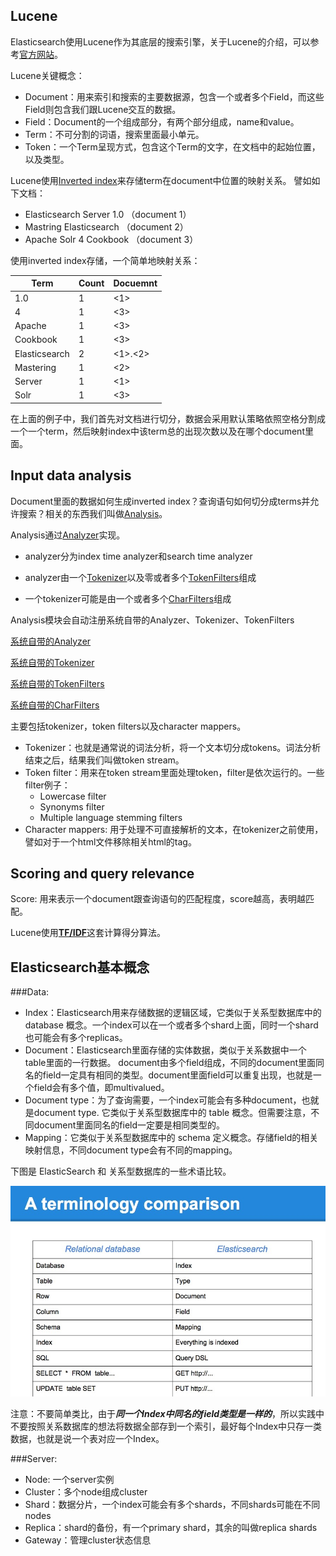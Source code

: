 ## Lucene

Elasticsearch使用Lucene作为其底层的搜索引擎，关于Lucene的介绍，可以参考[官方网站](http://lucene.apache.org)。

Lucene关键概念：

+ Document：用来索引和搜索的主要数据源，包含一个或者多个Field，而这些Field则包含我们跟Lucene交互的数据。
+ Field：Document的一个组成部分，有两个部分组成，name和value。
+ Term：不可分割的词语，搜索里面最小单元。
+ Token：一个Term呈现方式，包含这个Term的文字，在文档中的起始位置，以及类型。

Lucene使用[Inverted index](http://en.wikipedia.org/wiki/Inverted_index)来存储term在document中位置的映射关系。
譬如如下文档：

- Elasticsearch Server 1.0 （document 1）
- Mastring Elasticsearch （document 2）
- Apache Solr 4 Cookbook （document 3）

使用inverted index存储，一个简单地映射关系：

|Term|Count|Docuemnt|
|----|-----|--------|
|1.0|1|\<1\>|
|4|1|\<3\>|
|Apache|1|\<3\>|
|Cookbook|1|\<3\>|
|Elasticsearch|2|\<1\>.\<2\>|
|Mastering|1|\<2\>|
|Server|1|\<1\>|
|Solr|1|\<3\>|

在上面的例子中，我们首先对文档进行切分，数据会采用默认策略依照空格分割成一个一个term，然后映射index中该term总的出现次数以及在哪个document里面。

## Input data analysis

Document里面的数据如何生成inverted index？查询语句如何切分成terms并允许搜索？相关的东西我们叫做[Analysis](https://www.elastic.co/guide/en/elasticsearch/reference/2.3/analysis.html)。

Analysis通过[Analyzer](https://www.elastic.co/guide/en/elasticsearch/reference/2.3/analysis-analyzers.html)实现。

* analyzer分为index time analyzer和search time analyzer

* analyzer由一个[Tokenizer]()以及零或者多个[TokenFilters]()组成

* 一个tokenizer可能是由一个或者多个[CharFilters]()组成

Analysis模块会自动注册系统自带的Analyzer、Tokenizer、TokenFilters


[系统自带的Analyzer](./base_analyzer.md)

[系统自带的Tokenizer](./base_tokenizer.md)

[系统自带的TokenFilters](./base_token_filters.md)

[系统自带的CharFilters](./base_char_filters.md)

主要包括tokenizer，token filters以及character mappers。



+ Tokenizer：也就是通常说的词法分析，将一个文本切分成tokens。词法分析结束之后，结果我们叫做token stream。
+ Token filter：用来在token stream里面处理token，filter是依次运行的。一些filter例子：
    + Lowercase filter
    + Synonyms filter
    + Multiple language stemming filters
+ Character mappers: 用于处理不可直接解析的文本，在tokenizer之前使用，譬如对于一个html文件移除相关html的tag。

## Scoring and query relevance

Score: 用来表示一个document跟查询语句的匹配程度，score越高，表明越匹配。

Lucene使用[**TF/IDF**](http://en.wikipedia.org/wiki/Tf–idf)这套计算得分算法。

## Elasticsearch基本概念

###Data:

+ Index：Elasticsearch用来存储数据的逻辑区域，它类似于关系型数据库中的database 概念。一个index可以在一个或者多个shard上面，同时一个shard也可能会有多个replicas。
+ Document：Elasticsearch里面存储的实体数据，类似于关系数据中一个table里面的一行数据。
document由多个field组成，不同的document里面同名的field一定具有相同的类型。document里面field可以重复出现，也就是一个field会有多个值，即multivalued。
+ Document type：为了查询需要，一个index可能会有多种document，也就是document type. 它类似于关系型数据库中的 table 概念。但需要注意，不同document里面同名的field一定要是相同类型的。
+ Mapping：它类似于关系型数据库中的 schema 定义概念。存储field的相关映射信息，不同document type会有不同的mapping。

下图是 ElasticSearch 和 关系型数据库的一些术语比较。

![](./data/comparison.png)

注意：不要简单类比，由于***同一个Index中同名的field类型是一样的***，所以实践中不要按照关系数据库的想法将数据全部存到一个索引，最好每个Index中只存一类数据，也就是说一个表对应一个Index。



###Server:

+ Node: 一个server实例
+ Cluster：多个node组成cluster
+ Shard：数据分片，一个index可能会有多个shards，不同shards可能在不同nodes
+ Replica：shard的备份，有一个primary shard，其余的叫做replica shards
+ Gateway：管理cluster状态信息


